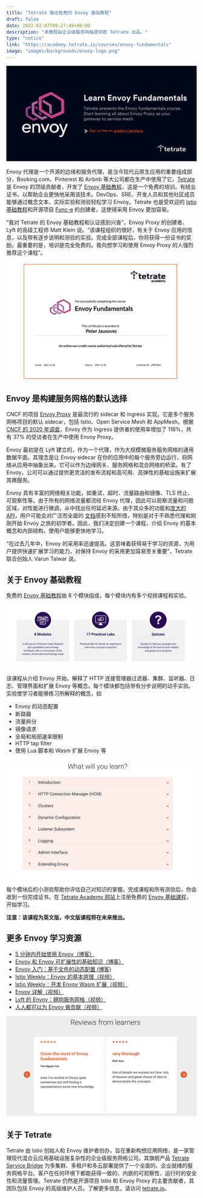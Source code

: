 ```yaml
---
title: "Tetrate 推出免费的 Envoy 基础教程"
draft: false
date: 2022-02-07T09:27:49+08:00
description: "本教程由企业级服务网格提供商 Tetrate 出品。"
type: "notice"
link: "https://academy.tetrate.io/courses/envoy-fundamentals"
image: "images/backgrounds/envoy-logo.png"
---
```


![Envoy 基础教程](008i3skNly1gz4q1qdqvuj30xc0goq4h.jpg)

Envoy 代理是一个开源的边缘和服务代理，是当今现代云原生应用的重要组成部分，Booking.com、Pinterest 和 Airbnb 等大公司都在生产中使用了它。[Tetrate](https://www.tetrate.io/) 是 Envoy 的顶级贡献者，开发了 [Envoy 基础教程](https://academy.tetrate.io/courses/envoy-fundamentals)，这是一个免费的培训，有结业证书，以帮助企业更快地采用该技术。DevOps、SRE、开发人员和其他社区成员能够通过概念文本、实际实验和测验轻松学习 Envoy。Tetrate 也是受欢迎的 [Istio 基础教程](http://academy.tetrate.io/)和开源项目 [Func-e](https://www.func-e.io/) 的创建者，这使得采用 Envoy 更加容易。

“我对 Tetrate 的 Envoy 基础教程和认证感到兴奋”，Envoy Proxy 的创建者、Lyft 的高级工程师 Matt Klein 说。“该课程组织的很好，有关于 Envoy 应用的信息，以及带有逐步说明和测验的实验。完成全部课程后，你将获得一份证书的奖励。最重要的是，培训是完全免费的。我向想学习和使用 Envoy Proxy 的人强烈推荐这个课程”。

![Envoy 基础教程结业证书](008i3skNly1gz4q1qx3ruj318g0ro76d.jpg)

## Envoy 是构建服务网格的默认选择

CNCF 的项目 [Envoy Proxy](https://www.envoyproxy.io/) 是最流行的 sidecar 和 ingress 实现。它是多个服务网格项目的默认 sidecar，包括 Istio、Open Service Mesh 和 AppMesh。根据 [CNCF 的 2020 年调查](https://www.cncf.io/wp-content/uploads/2020/11/CNCF_Survey_Report_2020.pdf)，Envoy 作为 Ingress 提供者的使用率增加了 116%，共有 37% 的受访者在生产中使用 Envoy Proxy。

Envoy 最初是在 Lyft 建立的，作为一个代理，作为大规模微服务服务网格的通用数据平面。其理念是让 Envoy sidecar 在你的应用中的每个服务旁边运行，将网络从应用中抽象出来。它可以作为边缘网关、服务网格和混合网络的桥梁。有了 Envoy，公司可以通过提供更灵活的发布流程和高可用、高弹性的基础设施来扩展其微服务。

Envoy 具有丰富的网络相关功能，如重试、超时、流量路由和镜像、TLS 终止、可观察性等。由于所有的网络流量都流经 Envoy 代理，因此可以观察流量和问题区域，对性能进行微调，从中找出任何延迟来源。由于其众多的功能和[庞大的 API](https://www.envoyproxy.io/docs/envoy/latest/api-v3/api)，用户可能会对广泛而全面的 [文档](https://www.envoyproxy.io/docs/envoy/latest/start/start)感到不知所措，特别是对于不熟悉代理和刚刚开始 Envoy 之旅的初学者。因此，我们决定创建一个课程，介绍 Envoy 的基本概念和内部结构，使用户能够更快地学习。

“在过去几年中，Envoy 的采用率迅速提高。这意味着获得易于学习的资源，为用户提供快速扩展学习的能力，对保持 Envoy 的采用更加容易至关重要”，Tetrate 联合创始人 Varun Talwar 说。

## 关于 Envoy 基础教程

免费的 [Envoy 基础教程](https://academy.tetrate.io/courses/envoy-fundamentals)由 8 个模块组成，每个模块内有多个视频课程和实验。

![Envoy 基础教程中的模块](008i3skNly1gz4q1s9j87j318g0etdhp.jpg) 

该课程从介绍 Envoy 开始，解释了 HTTP 连接管理器过滤器、集群、监听器、日志、管理界面和扩展 Envoy 等概念。每个模块都包括带有分步说明的动手实验。实验使学习者能够练习所解释的概念，如

- Envoy 的动态配置
- 断路器
- 流量拆分
- 镜像请求
- 全局和局部速率限制
- HTTP tap filter
- 使用 Lua 脚本和 Wasm 扩展 Envoy 等

![Envoy 基础教程课程大纲](008i3skNly1gz4q1rrhcij318g0rwtaq.jpg) 

每个模块后的小测验帮助你评估自己对知识的掌握。完成课程和所有测验后，你会收到一份完成证书。在 [Tetrate Academy 网站](https://academy.tetrate.io/)上注册免费的 [Envoy 基础课程](https://academy.tetrate.io/courses/envoy-fundamentals)，开始学习。

**注意：该课程为英文版，中文版课程将在未来推出。**

## 更多 Envoy 学习资源

- [5 分钟内开始使用 Envoy（博客）](https://www.tetrate.io/blog/get-started-with-envoy-in-5-minutes/)
- [Envoy 和 Envoy 可扩展性的基础知识（博客）](https://www.tetrate.io/blog/the-basics-of-envoy-and-envoy-extensibility/)
- [Envoy 入门：基于文件的动态配置 (博客)](https://www.tetrate.io/blog/envoy-101-file-based-dynamic-configurations/)
- [Istio Weekly：Envoy 的基本原理（视频）](https://www.youtube.com/watch?v=f0QEHEm9ERc)
- [Istio Weekly：开发 Envoy Wasm 扩展（视频）](https://www.youtube.com/watch?v=JIq8wujlG9s&t=2s)
- [Envoy 详解（视频）](https://www.youtube.com/watch?v=spzfupads2o)
- [Lyft 的 Envoy：拥抱服务网格（视频）](https://www.youtube.com/watch?v=55yi4MMVBi4&t=0s)
- [人人都可以为 Envoy 做贡献（视频）](https://www.youtube.com/watch?v=mJAYHHKmLhU&t=0s)

![学员反馈](008i3skNly1gz4q1r9yr4j318g0nhtav.jpg)

## 关于 Tetrate

Tetrate 由 Istio 创始人和 Envoy 维护者创办，旨在重新构想应用网络，是一家管理现代混合云应用基础设施复杂性的企业级服务网格公司。其旗舰产品 [Tetrate Service Bridge](https://tetrate.io/tetrate-service-bridge) 为多集群、多租户和多云部署提供了一个全面的、企业就绪的服务网格平台。客户在任何环境下都能获得一致的、内嵌的可观察性、运行时的安全性和流量管理。Tetrate 仍然是开源项目 Istio 和 Envoy Proxy 的主要贡献者，其团队包括 Envoy 的高级维护人员。了解更多信息，请访问 [tetrate.io](https://tetrate.io/)。